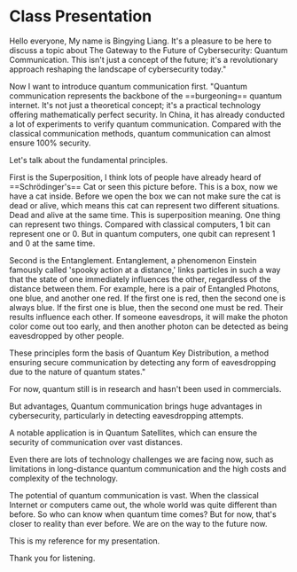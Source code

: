 # Class Presentation 

Hello everyone, My name is Bingying Liang. It's a pleasure to be here to discuss a topic about The Gateway to the Future of Cybersecurity: Quantum Communication. This isn't just a concept of the future; it's a revolutionary approach reshaping the landscape of cybersecurity today."



Now I want to introduce quantum communication first. "Quantum communication represents the backbone of the ==burgeoning== quantum internet. It's not just a theoretical concept; it's a practical technology offering mathematically perfect security. In China, it has already conducted a lot of experiments to verify quantum communication. Compared with the classical communication methods, quantum communication can almost ensure 100% security.



Let's talk about the fundamental principles.

First is the Superposition, I think lots of people have already heard of ==Schrödinger's== Cat or seen this picture before. This is a box, now we have a cat inside. Before we open the box we can not make sure the cat is dead or alive, which means this cat can represent two different situations. Dead and alive at the same time. This is superposition meaning. One thing can represent two things. Compared with classical computers, 1 bit can represent one or 0. But in quantum computers, one qubit can represent 1 and 0 at the same time. 



Second is the Entanglement. Entanglement, a phenomenon Einstein famously called 'spooky action at a distance,' links particles in such a way that the state of one immediately influences the other, regardless of the distance between them.  For example, here is a pair of Entangled Photons, one blue, and another one red. If the first one is red, then the second one is always blue. If the first one is blue, then the second one must be red. Their results influence each other. If someone eavesdrops, it will make the photon color come out too early, and then another photon can be detected as being eavesdropped by other people.



These principles form the basis of Quantum Key Distribution, a method ensuring secure communication by detecting any form of eavesdropping due to the nature of quantum states." 





For now, quantum still is in research and hasn't been used in commercials. 

But advantages, Quantum communication brings huge advantages in cybersecurity, particularly in detecting eavesdropping attempts. 

A notable application is in Quantum Satellites, which can ensure the security of communication over vast distances. 

Even there are lots of technology challenges we are facing now, such as limitations in long-distance quantum communication and the high costs and complexity of the technology. 

The potential of quantum communication is vast. When the classical Internet or computers came out, the whole world was quite different than before. So who can know when quantum time comes? But for now, that's closer to reality than ever before. We are on the way to the future now.



This is my reference for my presentation.

Thank you for listening.

